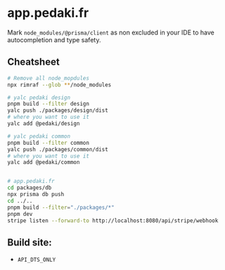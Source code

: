 # app.pedaki.fr

Mark `node_modules/@prisma/client` as non excluded in your IDE to have autocompletion and type safety.

## Cheatsheet

```sh
# Remove all node_mopdules
npx rimraf --glob **/node_modules

# yalc pedaki design
pnpm build --filter design
yalc push ./packages/design/dist
# where you want to use it
yalc add @pedaki/design

# yalc pedaki common
pnpm build --filter common
yalc push ./packages/common/dist
# where you want to use it
yalc add @pedaki/common


# app.pedaki.fr
cd packages/db
npx prisma db push
cd ../..
pnpm build --filter="./packages/*"
pnpm dev
stripe listen --forward-to http://localhost:8080/api/stripe/webhook
```

## Build site:
- `API_DTS_ONLY`